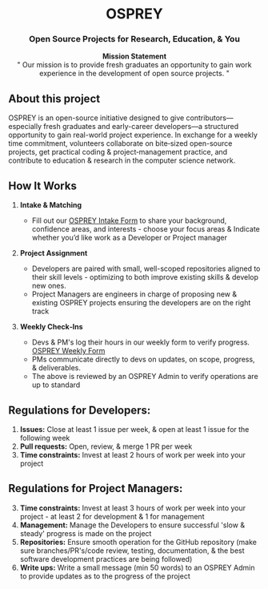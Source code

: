 <div align="center">

<h1 align="center">OSPREY</h1>
<h3 align="center">Open Source Projects for Research, Education, & You</h3>

<p align="center">
  <strong>Mission Statement</strong><br>
  " Our mission is to provide fresh graduates an opportunity to gain work experience in the development of open source projects. "
  
</p>

</div>

## About this project

OSPREY is an open-source initiative designed to give contributors—especially fresh graduates and early-career developers—a structured opportunity to gain real-world project experience. In exchange for a weekly time commitment, volunteers collaborate on bite‑sized open-source projects, get practical coding & project‑management practice, and contribute to education & research in the computer science network.


## How It Works

1. **Intake & Matching**  
   - Fill out our [OSPREY Intake Form](https://forms.gle/7pdDQtkV4XDXB1TE9) to share your background, confidence areas, and interests - choose your focus areas & Indicate whether you’d like work as a Developer or Project manager

2. **Project Assignment**  
   - Developers are paired with small, well-scoped repositories aligned to their skill levels - optimizing to both improve existing skills & develop new ones.  
   - Project Managers are engineers in charge of proposing new & existing OSPREY projects ensuring the developers are on the right track

3. **Weekly Check‑Ins**  
   - Devs & PM's log their hours in our weekly form to verify progress. [OSPREY Weekly Form](https://forms.gle/wmjEshBNJuuK4ZTt8)
   - PMs communicate directly to devs on updates, on scope, progress, & deliverables.
   - The above is reviewed by an OSPREY Admin to verify operations are up to standard


## Regulations for Developers:

1. **Issues:** Close at least 1 issue per week, & open at least 1 issue for the following week
2. **Pull requests:** Open, review, & merge 1 PR per week 
3. **Time constraints:** Invest at least 2 hours of work per week into your project

## Regulations for Project Managers:


3. **Time constraints:** Invest at least 3 hours of work per week into your project - at least 2  for development & 1 for management
4. **Management:** Manage the Developers to ensure successful 'slow & steady' progress is made on the project
5. **Repositories:** Ensure smooth operation for the GitHub repository (make sure branches/PR's/code review, testing, documentation, & the best software development practices are being followed)
6. **Write ups:** Write a small message (min 50 words) to an OSPREY Admin to provide updates as to the progress of the project


